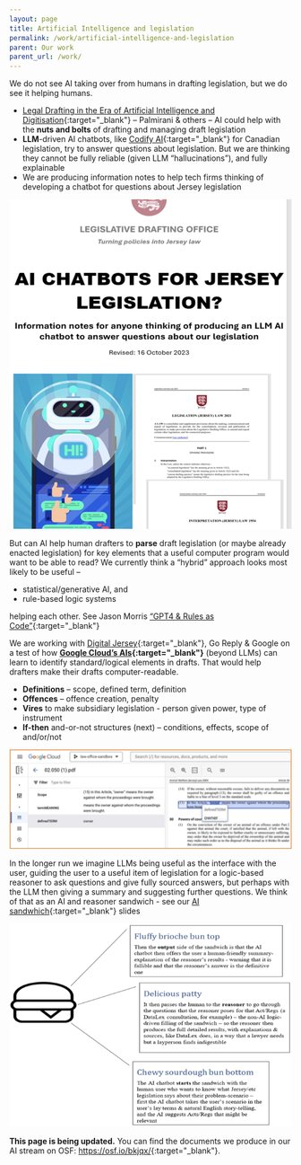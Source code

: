 ```yaml
---
layout: page
title: Artificial Intelligence and legislation
permalink: /work/artificial-intelligence-and-legislation
parent: Our work
parent_url: /work/
---
```


We do not see AI taking over from humans in drafting legislation, but we do see it helping humans.
* [Legal Drafting in the Era of Artificial Intelligence and Digitisation](https://joinup.ec.europa.eu/sites/default/files/document/2022-06/Drafting%20legislation%20in%20the%20era%20of%20AI%20and%20digitisation%20%E2%80%93%20study.pdf){:target="_blank"} – Palmirani & others – AI could help with the **nuts and bolts** of drafting and managing draft legislation
* **LLM**-driven AI chatbots, like [Codify AI](https://codifyai.com/){:target="_blank"} for Canadian legislation, try to answer questions about legislation. But we are thinking they cannot be fully reliable (given LLM “hallucinations”), and fully explainable
* We are producing information notes to help tech firms thinking of developing a chatbot for questions about Jersey legislation

![Front page of draft of our notes for Jersey legislation chatbot developers](/images/Jsychatbotnote.png)

But can AI help human drafters to **parse** draft legislation (or maybe already enacted legislation) for key elements that a useful computer program would want to be able to read? We currently think a “hybrid” approach looks most likely to be useful –
* statistical/generative AI, and
* rule-based logic systems

helping each other. See Jason Morris [“GPT4 & Rules as Code”](https://gauntlet173.github.io/post/2023_04_12_llm_and_rac/){:target="_blank"}

We are working with [Digital Jersey](https://www.digital.je){:target="_blank"}, Go Reply & Google on a test of how **[Google Cloud’s AIs](https://cloud.google.com/products/ai/?hl=en){:target="_blank"}** (beyond LLMs) can learn to identify standard/logical elements in drafts. That would help drafters make their drafts computer-readable.
* **Definitions** – scope, defined term, definition
* **Offences** – offence creation, penalty
* **Vires** to make subsidiary legislation - person given power, type of instrument
* **If-then** and-or-not structures (next) – conditions, effects, scope of and/or/not

![A screenshot of our work with Digital Jersey on AI from Google Cloud](/images/GoogleDJ.png)

In the longer run we imagine LLMs being useful as the interface with the user, guiding the user to a useful item of legislation for a logic-based reasoner to ask questions and give fully sourced answers, but perhaps with the LLM then giving a summary and suggesting further questions. We think of that as an AI and reasoner sandwich - see our [AI sandwhich](https://osf.io/8v5bd){:target="_blank"} slides

![The AI and reasoner sandwich](/images/AIbun.png)


**This page is being updated.** You can find the documents we produce in our AI stream on OSF: <https://osf.io/bkjqx/>{:target="_blank"}.
